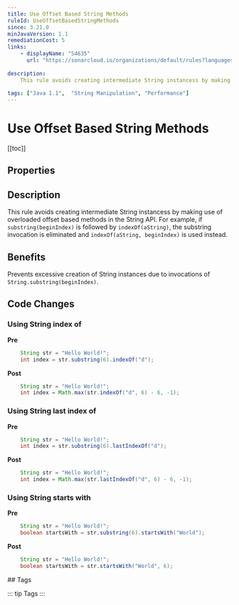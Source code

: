 ```yaml
---
title: Use Offset Based String Methods
ruleId: UseOffsetBasedStringMethods
since: 3.21.0
minJavaVersion: 1.1
remediationCost: 5
links:
    - displayName: "S4635"
      url: "https://sonarcloud.io/organizations/default/rules?languages=java&open=java%3AS4635&q=S4635"
    
description:
    This rule avoids creating intermediate String instancess by making use of overloaded offset based methods in the String API.
    
tags: ["Java 1.1",  "String Manipulation", "Performance"]
---
```


# Use Offset Based String Methods

[[toc]]

## Properties

<RuleProperties />

## Description

This rule avoids creating intermediate String instancess by making use of overloaded offset based methods in the String API. For example, if `substring(beginIndex)` is followed by `indexOf(aString)`, the substring invocation is eliminated and `indexOf(aString, beginIndex)` is used instead.

## Benefits

Prevents excessive creation of String instances due to invocations of `String.substring(beginIndex)`.


## Code Changes

### Using String index of

__Pre__
```java
	String str = "Hello World!";
	int index = str.substring(6).indexOf("d");
```

__Post__
```java
	String str = "Hello World!";
	int index = Math.max(str.indexOf("d", 6) - 6, -1);
```


### Using String last index of

__Pre__
```java
	String str = "Hello World!";
	int index = str.substring(6).lastIndexOf("d");
```

__Post__
```java
	String str = "Hello World!";
	int index = Math.max(str.lastIndexOf("d", 6) - 6, -1);
```

### Using String starts with

__Pre__
```java
	String str = "Hello World!";
	boolean startsWith = str.substring(6).startsWith("World");
```

__Post__
```java
	String str = "Hello World!";
	boolean startsWith = str.startsWith("World", 6);
```


<VersionNotice />
## Tags

::: tip Tags
<TagLinks />
:::